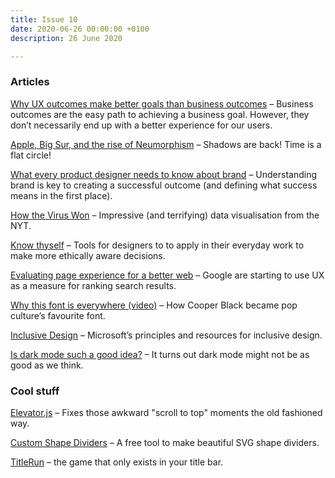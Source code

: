```yaml
---
title: Issue 10
date: 2020-06-26 00:00:00 +0100
description: 26 June 2020

---
```

### Articles

[Why UX outcomes make better goals than business outcomes](https://articles.uie.com/why-ux-outcomes-make-better-goals-than-business-outcomes/) – Business outcomes are the easy path to achieving a business goal. However, they don’t necessarily end up with a better experience for our users.

[Apple, Big Sur, and the rise of Neumorphism](https://www.inputmag.com/design/apple-macos-big-sur-the-rise-of-neumorphism) – Shadows are back! Time is a flat circle!

[What every product designer needs to know about brand](https://uxdesign.cc/what-every-product-designer-needs-to-know-about-brand-5863f92e97d7) – Understanding brand is key to creating a successful outcome (and defining what success means in the first place).

[How the Virus Won](https://www.nytimes.com/interactive/2020/us/coronavirus-spread.html) – Impressive (and terrifying) data visualisation from the NYT.

[Know thyself](https://matthewstrom.com/ethics/know-thyself/) – Tools for designers to to apply in their everyday work to make more ethically aware decisions.

[Evaluating page experience for a better web](https://webmasters.googleblog.com/2020/05/evaluating-page-experience.html) – Google are starting to use UX as a measure for ranking search results.

[Why this font is everywhere (video)](https://youtu.be/Zu91meda2I8) – How Cooper Black became pop culture’s favourite font.

[Inclusive Design](https://www.microsoft.com/design/inclusive/) – Microsoft’s principles and resources for inclusive design.

[Is dark mode such a good idea?](https://kevq.uk/is-dark-mode-such-a-good-idea/) – It turns out dark mode might not be as good as we think.

### Cool stuff

[Elevator.js](http://tholman.com/elevator.js/) – Fixes those awkward "scroll to top" moments the old fashioned way.

[Custom Shape Dividers](https://www.shapedivider.app/) – A free tool to make beautiful SVG shape dividers.

[TitleRun](https://titlerun.xyz/) – the game that only exists in your title bar.